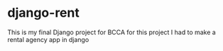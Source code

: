 # django-rent
This is my final Django project for BCCA
for this project I had to make a rental agency app in django
